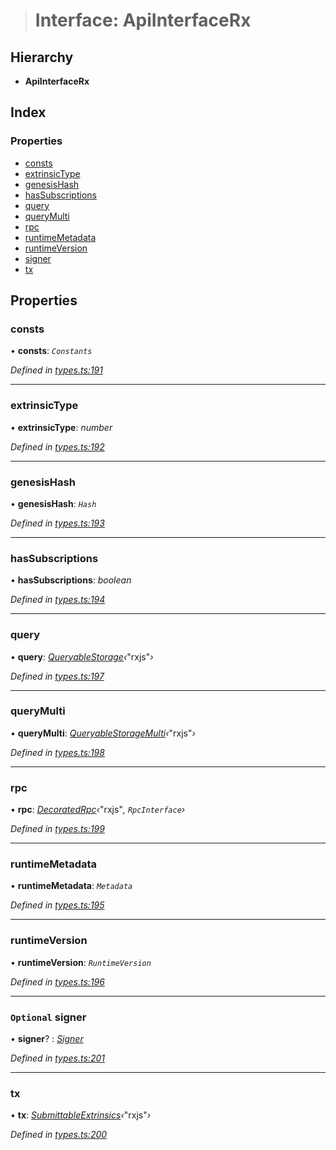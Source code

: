 > # Interface: ApiInterfaceRx

## Hierarchy

* **ApiInterfaceRx**

## Index

### Properties

* [consts](_types_.apiinterfacerx.md#consts)
* [extrinsicType](_types_.apiinterfacerx.md#extrinsictype)
* [genesisHash](_types_.apiinterfacerx.md#genesishash)
* [hasSubscriptions](_types_.apiinterfacerx.md#hassubscriptions)
* [query](_types_.apiinterfacerx.md#query)
* [queryMulti](_types_.apiinterfacerx.md#querymulti)
* [rpc](_types_.apiinterfacerx.md#rpc)
* [runtimeMetadata](_types_.apiinterfacerx.md#runtimemetadata)
* [runtimeVersion](_types_.apiinterfacerx.md#runtimeversion)
* [signer](_types_.apiinterfacerx.md#optional-signer)
* [tx](_types_.apiinterfacerx.md#tx)

## Properties

###  consts

• **consts**: *`Constants`*

*Defined in [types.ts:191](https://github.com/polkadot-js/api/blob/908e9a8/packages/api/src/types.ts#L191)*

___

###  extrinsicType

• **extrinsicType**: *number*

*Defined in [types.ts:192](https://github.com/polkadot-js/api/blob/908e9a8/packages/api/src/types.ts#L192)*

___

###  genesisHash

• **genesisHash**: *`Hash`*

*Defined in [types.ts:193](https://github.com/polkadot-js/api/blob/908e9a8/packages/api/src/types.ts#L193)*

___

###  hasSubscriptions

• **hasSubscriptions**: *boolean*

*Defined in [types.ts:194](https://github.com/polkadot-js/api/blob/908e9a8/packages/api/src/types.ts#L194)*

___

###  query

• **query**: *[QueryableStorage](_types_.queryablestorage.md)‹*"rxjs"*›*

*Defined in [types.ts:197](https://github.com/polkadot-js/api/blob/908e9a8/packages/api/src/types.ts#L197)*

___

###  queryMulti

• **queryMulti**: *[QueryableStorageMulti](../modules/_types_.md#queryablestoragemulti)‹*"rxjs"*›*

*Defined in [types.ts:198](https://github.com/polkadot-js/api/blob/908e9a8/packages/api/src/types.ts#L198)*

___

###  rpc

• **rpc**: *[DecoratedRpc](../modules/_types_.md#decoratedrpc)‹*"rxjs"*, *`RpcInterface`*›*

*Defined in [types.ts:199](https://github.com/polkadot-js/api/blob/908e9a8/packages/api/src/types.ts#L199)*

___

###  runtimeMetadata

• **runtimeMetadata**: *`Metadata`*

*Defined in [types.ts:195](https://github.com/polkadot-js/api/blob/908e9a8/packages/api/src/types.ts#L195)*

___

###  runtimeVersion

• **runtimeVersion**: *`RuntimeVersion`*

*Defined in [types.ts:196](https://github.com/polkadot-js/api/blob/908e9a8/packages/api/src/types.ts#L196)*

___

### `Optional` signer

• **signer**? : *[Signer](_types_.signer.md)*

*Defined in [types.ts:201](https://github.com/polkadot-js/api/blob/908e9a8/packages/api/src/types.ts#L201)*

___

###  tx

• **tx**: *[SubmittableExtrinsics](_types_.submittableextrinsics.md)‹*"rxjs"*›*

*Defined in [types.ts:200](https://github.com/polkadot-js/api/blob/908e9a8/packages/api/src/types.ts#L200)*